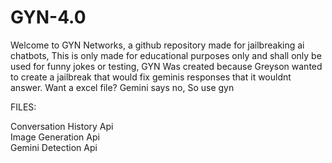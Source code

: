 # GYN-4.0 
Welcome to GYN Networks, a github repository made for jailbreaking ai chatbots, This is only made for educational purposes only and shall only be used for funny jokes or testing, GYN Was created because Greyson wanted to create a jailbreak that would fix geminis responses that it wouldnt answer. Want a excel file? Gemini says no, So use gyn


FILES:

<summary>Conversation History Api</summary>
  <https://github.com/MasterGreyson/GYN/blob/main/ConversationHistory.js/>



  <summary>Image Generation Api</summary>
  <https://github.com/MasterGreyson/GYN/blob/main/ImageAPI.js/>

<summary>Gemini Detection Api</summary>
<https://github.com/MasterGreyson/GYN/blob/main/RegularGeminiDetection.js#L3/>
